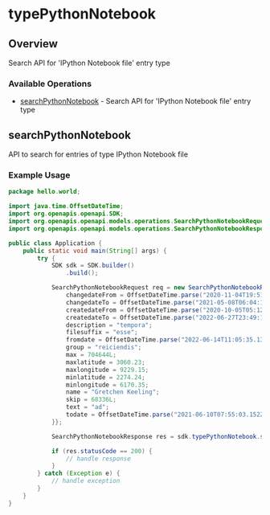 # typePythonNotebook

## Overview

Search API for 'IPython Notebook file' entry type

### Available Operations

* [searchPythonNotebook](#searchpythonnotebook) - Search API for 'IPython Notebook file' entry type

## searchPythonNotebook

API to search for entries of type IPython Notebook file

### Example Usage

```java
package hello.world;

import java.time.OffsetDateTime;
import org.openapis.openapi.SDK;
import org.openapis.openapi.models.operations.SearchPythonNotebookRequest;
import org.openapis.openapi.models.operations.SearchPythonNotebookResponse;

public class Application {
    public static void main(String[] args) {
        try {
            SDK sdk = SDK.builder()
                .build();

            SearchPythonNotebookRequest req = new SearchPythonNotebookRequest() {{
                changedateFrom = OffsetDateTime.parse("2020-11-04T19:51:43.586Z");
                changedateTo = OffsetDateTime.parse("2021-05-08T06:04:19.379Z");
                createdateFrom = OffsetDateTime.parse("2020-10-05T05:12:26.595Z");
                createdateTo = OffsetDateTime.parse("2022-06-27T23:49:16.699Z");
                description = "tempora";
                filesuffix = "esse";
                fromdate = OffsetDateTime.parse("2022-06-14T11:05:35.136Z");
                group = "reiciendis";
                max = 704644L;
                maxlatitude = 3060.23;
                maxlongitude = 9229.15;
                minlatitude = 2274.24;
                minlongitude = 6170.35;
                name = "Gretchen Keeling";
                skip = 68336L;
                text = "ad";
                todate = OffsetDateTime.parse("2021-06-10T07:55:03.152Z");
            }};            

            SearchPythonNotebookResponse res = sdk.typePythonNotebook.searchPythonNotebook(req);

            if (res.statusCode == 200) {
                // handle response
            }
        } catch (Exception e) {
            // handle exception
        }
    }
}
```
